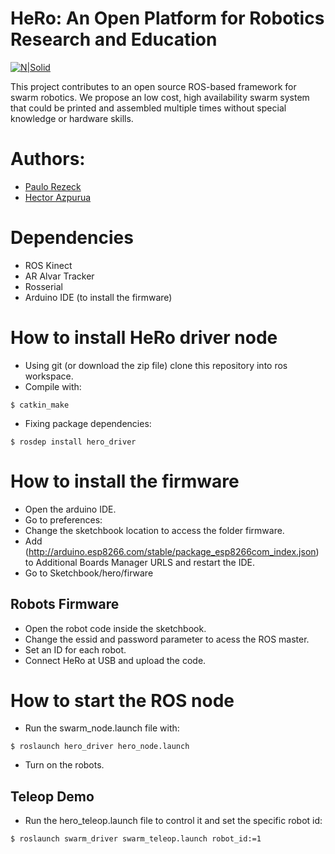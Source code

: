# HeRo: An Open Platform for Robotics Research and Education
[![N|Solid](http://www.verlab.dcc.ufmg.br/verlab/wp-content/uploads/2014/06/logo-verlab-small-transp-300x572.png)](www.verlab.dcc.ufmg.br)

This project contributes to an open source ROS-based framework for swarm robotics. We propose an low cost, high availability swarm system that could be printed and assembled multiple times without special knowledge or hardware skills.

# Authors:
- [Paulo Rezeck](https://github.com/rezeck)
- [Hector Azpurua](https://github.com/h3ct0r)

# Dependencies
- ROS Kinect
- AR Alvar Tracker
- Rosserial
- Arduino IDE (to install the firmware)

# How to install HeRo driver node
- Using git (or download the zip file) clone this repository into ros workspace.
- Compile with: 
```
$ catkin_make
```
- Fixing package dependencies:
```
$ rosdep install hero_driver
```

# How to install the firmware
- Open the arduino IDE.
- Go to preferences:
 - Change the sketchbook location to access the folder firmware.
 - Add (http://arduino.esp8266.com/stable/package_esp8266com_index.json) to Additional Boards Manager URLS and restart the IDE.
- Go to Sketchbook/hero/firware

## Robots Firmware
- Open the robot code inside the sketchbook.
- Change the essid and password parameter to acess the ROS master.
- Set an ID for each robot.
- Connect HeRo at USB and upload the code.

# How to start the ROS node

- Run the swarm_node.launch file with:
```
$ roslaunch hero_driver hero_node.launch
```
- Turn on the robots.

## Teleop Demo
- Run the hero_teleop.launch file to control it and set the specific robot id:
```
$ roslaunch swarm_driver swarm_teleop.launch robot_id:=1
```
